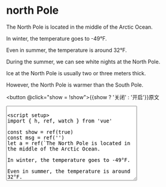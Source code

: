 # north Pole

<div v-if="show">
The North Pole is located in the middle of the Arctic Ocean.

In winter, the temperature goes to -49°F.

Even in summer, the temperature is around 32°F.

During the summer, we can see white nights at the North Pole.

Ice at the North Pole is usually two or three meters thick.

However, the North Pole is warmer than the South Pole.
</div>

<button @click="show = !show">{{show ? '关闭' : '开启'}}原文</button>

<template v-for="(i, index) in a" >
  <span v-if="msg.split('')[index]"
    :style="{color: msg.split('')[index] === i ? 'green' : 'red'}">
    {{i}}
  </span>
</template>

<textarea v-model="msg" style="width: 350px; height: 200px" />

<script setup>
import { h, ref, watch } from 'vue'

const show = ref(true)
const msg = ref('')
let a = ref(`The North Pole is located in the middle of the Arctic Ocean.

In winter, the temperature goes to -49°F.

Even in summer, the temperature is around 32°F.

During the summer, we can see white nights at the North Pole.

Ice at the North Pole is usually two or three meters thick.

However, the North Pole is warmer than the South Pole.`.split(''))

// const count = ref(0)
</script>

<style>

</style>
